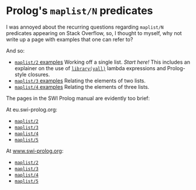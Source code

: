 # Prolog's `maplist/N` predicates

I was annoyed about the recurring questions regarding `maplist/N` predicates
appearing on Stack Overflow, so, I thought to myself, why not write up a page with examples that one can refer to?

And so:

- [`maplist/2` examples](maplist_2_examples.md) Working off a single list. *Start here!* This includes an explainer on the use of [`library(yall)`](https://eu.swi-prolog.org/pldoc/man?section=yall) lambda expressions and Prolog-style closures.
- [`maplist/3` examples](maplist_3_examples.md) Relating the elements of two lists.
- [`maplist/4` examples](maplist_4_examples.md) Relating the elements of three lists.

The pages in the SWI Prolog manual are evidently too brief:

At eu.swi-prolog.org:

- [`maplist/2`](https://eu.swi-prolog.org/pldoc/doc_for?object=maplist/2)
- [`maplist/3`](https://eu.swi-prolog.org/pldoc/doc_for?object=maplist/3)
- [`maplist/4`](https://eu.swi-prolog.org/pldoc/doc_for?object=maplist/4)
- [`maplist/5`](https://eu.swi-prolog.org/pldoc/doc_for?object=maplist/5)

At www.swi-prolog.org:

- [`maplist/2`](https://www.swi-prolog.org/pldoc/doc_for?object=maplist/2)
- [`maplist/3`](https://www.swi-prolog.org/pldoc/doc_for?object=maplist/3)
- [`maplist/4`](https://www.swi-prolog.org/pldoc/doc_for?object=maplist/4)
- [`maplist/5`](https://www.swi-prolog.org/pldoc/doc_for?object=maplist/5)


